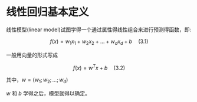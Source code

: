 # 线性回归基本定义

线性模型(linear model)试图学得一个通过属性得线性组合来进行预测得函数，即:  

$$ f(x)=w_1x_1+w_2x_2+\dots+w_dx_d+b \quad(3.1)$$

一般用向量的形式写成

$$ f(x)=w^Tx+b \quad(3.2)$$ 

其中，$w=(w_1;w_2;\dots;w_d)$

$w$ 和 $b$ 学得之后，模型就得以确定。
